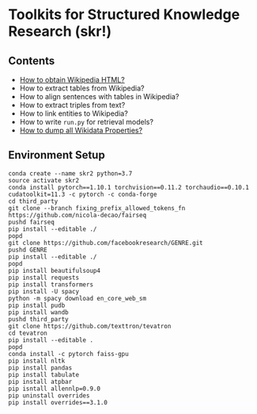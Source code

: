 # Toolkits for Structured Knowledge Research (skr!)

## Contents
- [How to obtain Wikipedia HTML?](docs/wikipedia-toolkit.md#how-to-crawl-wikipedia-html-pages)
- How to extract tables from Wikipedia? 
- How to align sentences with tables in Wikipedia?
- How to extract triples from text?
- How to link entities to Wikipedia?
- How to write `run.py` for retrieval models?
- [How to dump all Wikidata Properties?](docs/wikidata-predicate.md)

## Environment Setup

```
conda create --name skr2 python=3.7
source activate skr2
conda install pytorch==1.10.1 torchvision==0.11.2 torchaudio==0.10.1 cudatoolkit=11.3 -c pytorch -c conda-forge
cd third_party
git clone --branch fixing_prefix_allowed_tokens_fn https://github.com/nicola-decao/fairseq
pushd fairseq
pip install --editable ./
popd
git clone https://github.com/facebookresearch/GENRE.git
pushd GENRE
pip install --editable ./
popd
pip install beautifulsoup4
pip install requests
pip install transformers
pip install -U spacy
python -m spacy download en_core_web_sm
pip install pudb
pip install wandb
pushd third_party
git clone https://github.com/texttron/tevatron
cd tevatron
pip install --editable .
popd
conda install -c pytorch faiss-gpu
pip install nltk
pip install pandas
pip install tabulate
pip install atpbar
pip isntall allennlp=0.9.0
pip uninstall overrides
pip install overrides==3.1.0
```
